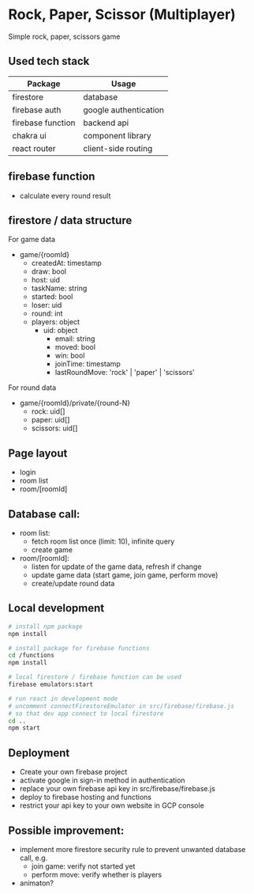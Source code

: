 # Rock, Paper, Scissor (Multiplayer)

Simple rock, paper, scissors game

## Used tech stack

| **Package**       | **Usage**             |
| ----------------- | --------------------- |
| firestore         | database              |
| firebase auth     | google authentication |
| firebase function | backend api           |
| chakra ui         | component library     |
| react router      | client-side routing   |


## firebase function

- calculate every round result

## firestore / data structure

For game data

- game/{roomId}
  - createdAt: timestamp
  - draw: bool
  - host: uid
  - taskName: string
  - started: bool
  - loser: uid
  - round: int
  - players: object
    - uid: object
      - email: string
      - moved: bool
      - win: bool
      - joinTime: timestamp
      - lastRoundMove: 'rock' | 'paper' | 'scissors'

For round data

- game/{roomId}/private/{round-N}
  - rock: uid[]
  - paper: uid[]
  - scissors: uid[]

## Page layout

- login
- room list
- room/[roomId]

## Database call:

- room list:
  - fetch room list once (limit: 10), infinite query
  - create game
- room/[roomId]: 
  - listen for update of the game data, refresh if change
  - update game data (start game, join game, perform move)
  - create/update round data

## Local development

```bash
# install npm package
npm install

# install package for firebase functions
cd /functions
npm install

# local firestore / firebase function can be used
firebase emulators:start

# run react in development mode
# uncomment connectFirestoreEmulator in src/firebase/firebase.js 
# so that dev app connect to local firestore
cd ..
npm start
```

## Deployment

- Create your own firebase project
- activate google in sign-in method in authentication
- replace your own firebase api key in src/firebase/firebase.js
- deploy to firebase hosting and functions
- restrict your api key to your own website in GCP console

## Possible improvement:

- implement more firestore security rule to prevent unwanted database call, e.g.
  - join game: verify not started yet
  - perform move: verify whether is players
- animaton?
